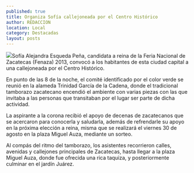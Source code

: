 ```yaml
---
published: true
title: Organiza Sofía callejoneada por el Centro Histórico
author: REDACCION
location: Local
category: Destacadas
layout: posts
---
```


![](http://i.imgur.com/hyUbovVm.jpg)Sofía Alejandra Esqueda Peña, candidata a reina de la Feria Nacional de Zacatecas (Fenaza) 2013, convocó a los habitantes de esta ciudad capital a una callejoneada por el Centro Histórico.

En punto de las 8 de la noche, el comité identificado por el color verde se reunió en la alameda Trinidad García de la Cadena, donde el tradicional tamborazo zacatecano encendió el ambiente con varias piezas con las que invitaba a las personas que transitaban por el lugar ser parte de dicha actividad.

La aspirante a la corona recibió el apoyo de decenas de zacatecanos que se acercaron para conocerla y saludarla, además de refrendarle su apoyo en la próxima elección a reina, misma que se realizará el viernes 30 de agosto en la plaza Miguel Auza, mediante un sorteo.

Al compás del ritmo del tamborazo, los asistentes recorrieron calles, avenidas y callejones principales de Zacatecas, hasta llegar a la plaza Miguel Auza, donde fue ofrecida una rica taquiza, y posteriormente culminar en el jardín Juárez.
